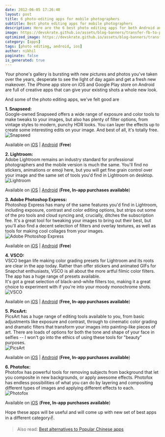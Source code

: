 ```yaml
---
date: 2012-06-05 17:26:40
layout: post
title: 6 photo-editing apps for mobile photographers
subtitle: Best photo editing apps for mobile photographers
description: Here are the 6 best photo editing apps for both Android and iOS
image: https://devskrate.github.io/assets/blog-banners/transfer-fb-to-photos.jpg
optimized_image: https://devskrate.github.io/assets/blog-banners/transfer-fb-to-photos-opt.jpg
category: [apps]
tags: [photo editing, android, ios]
author: nikhil
paginate: false
is_generated: true
---
```


Your phone's gallery is bursting with new pictures and photos you've taken over the years, desperate to see the light of day again and get a fresh new makeover. The iPhone app store on iOS and Google Play store on Android are full of creative apps that can give your existing shots a whole new look.

And some of the photo editing apps, we've felt good are

**1. Snapseed:**  
Google-owned Snapseed offers a wide range of exposure and color tools to make tweaks to your images, but also has plenty of filter options, from vintage styles to modern, punchy HDR looks. You can layer the effects up to create some interesting edits on your image. And best of all, it's totally free.  
<img src="{{ site.baseurl }}/assets/images/apps/snapseed.png" alt="Snapseed" title="Snapseed"/>

Available on <a href="https://apps.apple.com/gb/app/snapseed/id439438619" target="_blank">iOS</a> | <a href="https://play.google.com/store/apps/details?id=com.niksoftware.snapseed&hl=en_GB" target="_blank">Android</a> (<b>Free</b>)

**2. Lightroom:**  
Adobe Lightroom remains an industry standard for professional photographers and the mobile version is much the same. You'll find no stickers, animations or emoji here, but you will get fine grain control over your image and the same set of tools you'd find in Lightroom on desktop.  
<img src="{{ site.baseurl }}/assets/images/apps/lightroom.png" alt="Lightroom" title="Lightroom"/>

Available on <a href="https://apps.apple.com/us/app/adobe-lightroom-photo-editor/id878783582" target="_blank">iOS</a> | <a href="https://play.google.com/store/apps/details?id=com.adobe.lrmobile&hl=en_GB" target="_blank">Android</a> (<b>Free, In-app purchases available</b>)

**3. Adobe Photoshop Express:**  
Photoshop Express has many of the same features you'd find in Lightroom, including exposure, contrast and color editing options, but strips out some of the pro tools and cloud syncing and, crucially, ditches the subscription fee. It's a great tool for tweaking your images to bring out their best, but you'll also find a decent selection of filters and overlay textures, as well as tools for making cool collages from your images.  
<img src="{{ site.baseurl }}/assets/images/apps/photoshopexpress.png" alt="Adobe Photoshop Express" title="Adobe Photoshop Express"/>

Available on <a href="https://apps.apple.com/us/app/photoshop-express-photo-editor/id331975235" target="_blank">iOS</a> | <a href="https://play.google.com/store/apps/details?id=com.adobe.psmobile&hl=en_GB" target="_blank">Android</a> (<b>Free</b>)

**4. VSCO:**  
VSCO began life making color grading presets for Lightroom and its roots are clear in the app today. Rather than offer stickers and animated GIFs for Snapchat enthusiasts, VSCO is all about the more artful filmic color filters. The app has a huge range of presets available.  
It's got a great selection of black-and-white filters too, making it a great choice to experiment with if you're into your moody monochrome shots.  
<img src="{{ site.baseurl }}/assets/images/apps/vsco.png" alt="VSCO" title="VSCO"/>

Available on <a href="https://apps.apple.com/us/app/vsco-photo-video-editor/id588013838" target="_blank">iOS</a> | <a href="https://play.google.com/store/apps/details?id=com.vsco.cam&hl=en_GB" target="_blank">Android</a> (<b>Free, In-app purchases available</b>)

**5. PicsArt:**  
PicsArt has a huge range of editing tools available to you, from basic adjustments like exposure and contrast, through to cinematic color grading and dramatic filters that transform your images into painting-like pieces of art. There are loads of options for both the tone and shape of your face in selfies -- I won't go into the ethics of using these tools for "beauty" purposes.  
<img src="{{ site.baseurl }}/assets/images/apps/picsart.png" alt="PicsArt" title="PicsArt"/>

Available on <a href="https://apps.apple.com/us/app/picsart-photo-video-editor/id587366035" target="_blank">iOS</a> | <a href="https://play.google.com/store/apps/details?id=com.picsart.studio&hl=en_GB" target="_blank">Android</a> (<b>Free, In-app purchases available</b>)

**6. Photofox:**  
Photofox has powerful tools for removing subjects from background that let you composite in new backgrounds, or apply awesome effects. Photofox has endless possibilities of what you can do by layering and compositing different types of images and applying different effects to each.  
<img src="{{ site.baseurl }}/assets/images/apps/photofox.png" alt="Photofox" title="Photofox"/>

Available on <a href="https://apps.apple.com/us/app/enlight-photofox-digital-art/id1191337894" target="_blank">iOS</a> (<b>Free, In-app purchases available</b>)

Hope these apps will be useful and will come up with new set of best apps in a different category✌.

> Also read: [Best alternatives to Popular Chinese apps](https://devskrate.com/alternatives-to-chinese-apps/)
